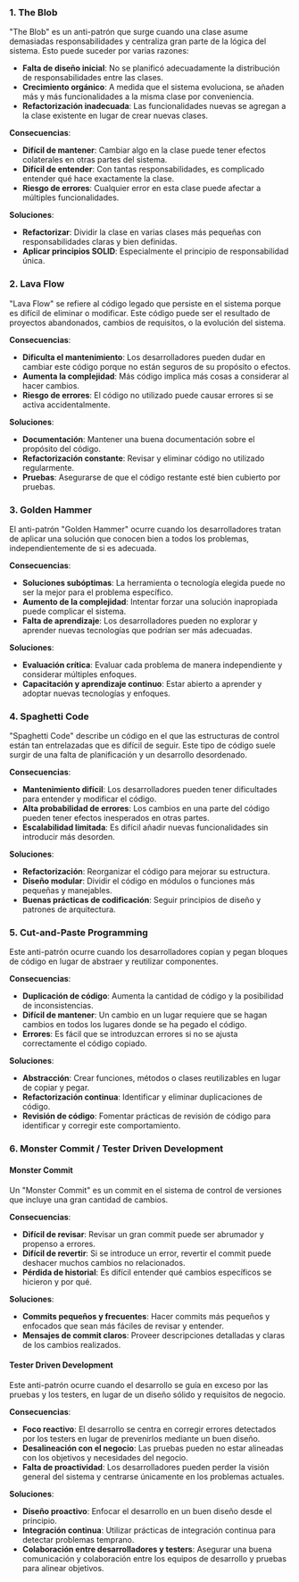 ### 1. The Blob

"The Blob" es un anti-patrón que surge cuando una clase asume demasiadas responsabilidades y centraliza gran parte de la lógica del sistema. Esto puede suceder por varias razones:

- **Falta de diseño inicial**: No se planificó adecuadamente la distribución de responsabilidades entre las clases.
- **Crecimiento orgánico**: A medida que el sistema evoluciona, se añaden más y más funcionalidades a la misma clase por conveniencia.
- **Refactorización inadecuada**: Las funcionalidades nuevas se agregan a la clase existente en lugar de crear nuevas clases.

**Consecuencias**:

- **Difícil de mantener**: Cambiar algo en la clase puede tener efectos colaterales en otras partes del sistema.
- **Difícil de entender**: Con tantas responsabilidades, es complicado entender qué hace exactamente la clase.
- **Riesgo de errores**: Cualquier error en esta clase puede afectar a múltiples funcionalidades.

**Soluciones**:

- **Refactorizar**: Dividir la clase en varias clases más pequeñas con responsabilidades claras y bien definidas.
- **Aplicar principios SOLID**: Especialmente el principio de responsabilidad única.

### 2. Lava Flow

"Lava Flow" se refiere al código legado que persiste en el sistema porque es difícil de eliminar o modificar. Este código puede ser el resultado de proyectos abandonados, cambios de requisitos, o la evolución del sistema.

**Consecuencias**:

- **Dificulta el mantenimiento**: Los desarrolladores pueden dudar en cambiar este código porque no están seguros de su propósito o efectos.
- **Aumenta la complejidad**: Más código implica más cosas a considerar al hacer cambios.
- **Riesgo de errores**: El código no utilizado puede causar errores si se activa accidentalmente.

**Soluciones**:

- **Documentación**: Mantener una buena documentación sobre el propósito del código.
- **Refactorización constante**: Revisar y eliminar código no utilizado regularmente.
- **Pruebas**: Asegurarse de que el código restante esté bien cubierto por pruebas.

### 3. Golden Hammer

El anti-patrón "Golden Hammer" ocurre cuando los desarrolladores tratan de aplicar una solución que conocen bien a todos los problemas, independientemente de si es adecuada.

**Consecuencias**:

- **Soluciones subóptimas**: La herramienta o tecnología elegida puede no ser la mejor para el problema específico.
- **Aumento de la complejidad**: Intentar forzar una solución inapropiada puede complicar el sistema.
- **Falta de aprendizaje**: Los desarrolladores pueden no explorar y aprender nuevas tecnologías que podrían ser más adecuadas.

**Soluciones**:

- **Evaluación crítica**: Evaluar cada problema de manera independiente y considerar múltiples enfoques.
- **Capacitación y aprendizaje continuo**: Estar abierto a aprender y adoptar nuevas tecnologías y enfoques.

### 4. Spaghetti Code

"Spaghetti Code" describe un código en el que las estructuras de control están tan entrelazadas que es difícil de seguir. Este tipo de código suele surgir de una falta de planificación y un desarrollo desordenado.

**Consecuencias**:

- **Mantenimiento difícil**: Los desarrolladores pueden tener dificultades para entender y modificar el código.
- **Alta probabilidad de errores**: Los cambios en una parte del código pueden tener efectos inesperados en otras partes.
- **Escalabilidad limitada**: Es difícil añadir nuevas funcionalidades sin introducir más desorden.

**Soluciones**:

- **Refactorización**: Reorganizar el código para mejorar su estructura.
- **Diseño modular**: Dividir el código en módulos o funciones más pequeñas y manejables.
- **Buenas prácticas de codificación**: Seguir principios de diseño y patrones de arquitectura.

### 5. Cut-and-Paste Programming

Este anti-patrón ocurre cuando los desarrolladores copian y pegan bloques de código en lugar de abstraer y reutilizar componentes.

**Consecuencias**:

- **Duplicación de código**: Aumenta la cantidad de código y la posibilidad de inconsistencias.
- **Difícil de mantener**: Un cambio en un lugar requiere que se hagan cambios en todos los lugares donde se ha pegado el código.
- **Errores**: Es fácil que se introduzcan errores si no se ajusta correctamente el código copiado.

**Soluciones**:

- **Abstracción**: Crear funciones, métodos o clases reutilizables en lugar de copiar y pegar.
- **Refactorización continua**: Identificar y eliminar duplicaciones de código.
- **Revisión de código**: Fomentar prácticas de revisión de código para identificar y corregir este comportamiento.

### 6. Monster Commit / Tester Driven Development

#### Monster Commit

Un "Monster Commit" es un commit en el sistema de control de versiones que incluye una gran cantidad de cambios.

**Consecuencias**:

- **Difícil de revisar**: Revisar un gran commit puede ser abrumador y propenso a errores.
- **Difícil de revertir**: Si se introduce un error, revertir el commit puede deshacer muchos cambios no relacionados.
- **Pérdida de historial**: Es difícil entender qué cambios específicos se hicieron y por qué.

**Soluciones**:

- **Commits pequeños y frecuentes**: Hacer commits más pequeños y enfocados que sean más fáciles de revisar y entender.
- **Mensajes de commit claros**: Proveer descripciones detalladas y claras de los cambios realizados.

#### Tester Driven Development

Este anti-patrón ocurre cuando el desarrollo se guía en exceso por las pruebas y los testers, en lugar de un diseño sólido y requisitos de negocio.

**Consecuencias**:

- **Foco reactivo**: El desarrollo se centra en corregir errores detectados por los testers en lugar de prevenirlos mediante un buen diseño.
- **Desalineación con el negocio**: Las pruebas pueden no estar alineadas con los objetivos y necesidades del negocio.
- **Falta de proactividad**: Los desarrolladores pueden perder la visión general del sistema y centrarse únicamente en los problemas actuales.

**Soluciones**:

- **Diseño proactivo**: Enfocar el desarrollo en un buen diseño desde el principio.
- **Integración continua**: Utilizar prácticas de integración continua para detectar problemas temprano.
- **Colaboración entre desarrolladores y testers**: Asegurar una buena comunicación y colaboración entre los equipos de desarrollo y pruebas para alinear objetivos.
